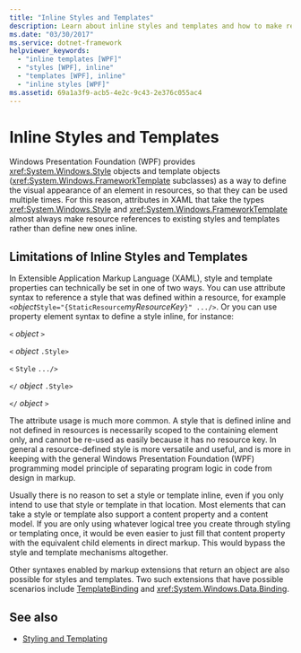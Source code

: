 ```yaml
---
title: "Inline Styles and Templates"
description: Learn about inline styles and templates and how to make resource references to existing styles and templates rather than define new ones inline. 
ms.date: "03/30/2017"
ms.service: dotnet-framework
helpviewer_keywords: 
  - "inline templates [WPF]"
  - "styles [WPF], inline"
  - "templates [WPF], inline"
  - "inline styles [WPF]"
ms.assetid: 69a1a3f9-acb5-4e2c-9c43-2e376c055ac4
---
```

# Inline Styles and Templates

Windows Presentation Foundation (WPF) provides <xref:System.Windows.Style> objects and template objects (<xref:System.Windows.FrameworkTemplate> subclasses) as a way to define the visual appearance of an element in resources, so that they can be used multiple times. For this reason, attributes in XAML that take the types <xref:System.Windows.Style> and <xref:System.Windows.FrameworkTemplate> almost always make resource references to existing styles and templates rather than define new ones inline.  
  
## Limitations of Inline Styles and Templates  

In Extensible Application Markup Language (XAML), style and template properties can technically be set in one of two ways. You can use attribute syntax to reference a style that was defined within a resource, for example `<`*object*`Style="{StaticResource`*myResourceKey*`}" .../>`. Or you can use property element syntax to define a style inline, for instance:  
  
`<` *object* `>`  
  
`<` *object* `.Style>`  
  
`<` `Style`  `.../>`  
  
`</` *object* `.Style>`  
  
`</` *object* `>`  
  
The attribute usage is much more common. A style that is defined inline and not defined in resources is necessarily scoped to the containing element only, and cannot be re-used as easily because it has no resource key. In general a resource-defined style is more versatile and useful, and is more in keeping with the general Windows Presentation Foundation (WPF) programming model principle of separating program logic in code from design in markup.  
  
Usually there is no reason to set a style or template inline, even if you only intend to use that style or template in that location. Most elements that can take a style or template also support a content property and a content model. If you are only using whatever logical tree you create through styling or templating once, it would be even easier to just fill that content property with the equivalent child elements in direct markup. This would bypass the style and template mechanisms altogether.  
  
Other syntaxes enabled by markup extensions that return an object are also possible for styles and templates. Two such extensions that have possible scenarios include [TemplateBinding](templatebinding-markup-extension.md) and <xref:System.Windows.Data.Binding>.  
  
## See also

- [Styling and Templating](../controls/styles-templates-overview.md)
